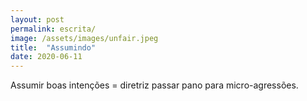 ```yaml
---
layout: post
permalink: escrita/
image: /assets/images/unfair.jpeg
title:  "Assumindo"
date: 2020-06-11
---
```


Assumir boas intenções = diretriz passar pano para micro-agressões.